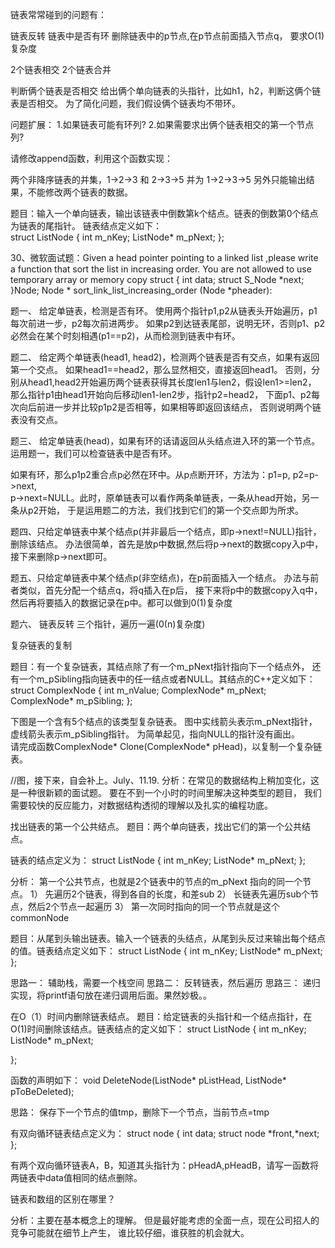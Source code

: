 
链表常常碰到的问题有：

链表反转
链表中是否有环
删除链表中的p节点,在p节点前面插入节点q， 要求O(1)复杂度

2个链表相交
2个链表合并


判断俩个链表是否相交
给出俩个单向链表的头指针，比如h1，h2，判断这俩个链表是否相交。
为了简化问题，我们假设俩个链表均不带环。

问题扩展：
1.如果链表可能有环列?
2.如果需要求出俩个链表相交的第一个节点列?




请修改append函数，利用这个函数实现：

两个非降序链表的并集，1->2->3 和 2->3->5 并为 1->2->3->5
另外只能输出结果，不能修改两个链表的数据。



题目：输入一个单向链表，输出该链表中倒数第k个结点。链表的倒数第0个结点为链表的尾指针。
链表结点定义如下：   
struct ListNode
{
  int m_nKey;
  ListNode* m_pNext;
};




30、微软面试题：Given a head pointer pointing to a linked list ,please write a function that sort the list
in increasing order. You are not allowed to use temporary array or memory copy
struct
{
  int data;
  struct S_Node *next;
}Node;
Node * sort_link_list_increasing_order (Node *pheader):



题一、 给定单链表，检测是否有环。
  使用两个指针p1,p2从链表头开始遍历，p1每次前进一步，p2每次前进两步。
如果p2到达链表尾部，说明无环，否则p1、p2必然会在某个时刻相遇(p1==p2)，从而检测到链表中有环。

 
题二、 给定两个单链表(head1, head2)，检测两个链表是否有交点，如果有返回第一个交点。
  如果head1==head2，那么显然相交，直接返回head1。
  否则，分别从head1,head2开始遍历两个链表获得其长度len1与len2，假设len1>=len2，
那么指针p1由head1开始向后移动len1-len2步，指针p2=head2，
下面p1、p2每次向后前进一步并比较p1p2是否相等，如果相等即返回该结点，
否则说明两个链表没有交点。
 
题三、 给定单链表(head)，如果有环的话请返回从头结点进入环的第一个节点。
  运用题一，我们可以检查链表中是否有环。

  如果有环，那么p1p2重合点p必然在环中。从p点断开环，方法为：p1=p, p2=p->next,   
p->next=NULL。此时，原单链表可以看作两条单链表，一条从head开始，另一条从p2开始，
于是运用题二的方法，我们找到它们的第一个交点即为所求。

题四、只给定单链表中某个结点p(并非最后一个结点，即p->next!=NULL)指针，删除该结点。
  办法很简单，首先是放p中数据,然后将p->next的数据copy入p中，接下来删除p->next即可。

题五、只给定单链表中某个结点p(非空结点)，在p前面插入一个结点。
  办法与前者类似，首先分配一个结点q，将q插入在p后，
接下来将p中的数据copy入q中，然后再将要插入的数据记录在p中。都可以做到0(1)复杂度

 
题六、 链表反转
   三个指针，遍历一遍(0(n)复杂度)



复杂链表的复制

题目：有一个复杂链表，其结点除了有一个m_pNext指针指向下一个结点外，
还有一个m_pSibling指向链表中的任一结点或者NULL。其结点的C++定义如下：
  struct ComplexNode
{
  int m_nValue;
  ComplexNode* m_pNext;
  ComplexNode* m_pSibling;
};

下图是一个含有5个结点的该类型复杂链表。
图中实线箭头表示m_pNext指针，虚线箭头表示m_pSibling指针。
为简单起见，指向NULL的指针没有画出。   
请完成函数ComplexNode* Clone(ComplexNode* pHead)，以复制一个复杂链表。   

//图，接下来，自会补上。July、11.19.
分析：在常见的数据结构上稍加变化，这是一种很新颖的面试题。
要在不到一个小时的时间里解决这种类型的题目，
我们需要较快的反应能力，对数据结构透彻的理解以及扎实的编程功底。

 

找出链表的第一个公共结点。
题目：两个单向链表，找出它们的第一个公共结点。

链表的结点定义为：
struct ListNode
{
  int m_nKey;
  ListNode* m_pNext;
};

分析：
第一个公共节点，也就是2个链表中的节点的m_pNext 指向的同一个节点。
1） 先遍历2个链表，得到各自的长度，和差sub
2） 长链表先遍历sub个节点，然后2个节点一起遍历
3） 第一次同时指向的同一个节点就是这个commonNode



题目：从尾到头输出链表。输入一个链表的头结点，从尾到头反过来输出每个结点的值。链表结点定义如下：
struct ListNode
{
      int       m_nKey;
      ListNode* m_pNext;
};


思路一： 辅助栈，需要一个栈空间
思路二： 反转链表，然后遍历
思路三： 递归实现，将printf语句放在递归调用后面。果然妙极。。




在O（1）时间内删除链表结点。
题目：给定链表的头指针和一个结点指针，在O(1)时间删除该结点。链表结点的定义如下：
struct ListNode
{
      int        m_nKey;
      ListNode*  m_pNext;

};

函数的声明如下：
void DeleteNode(ListNode* pListHead, ListNode* pToBeDeleted);

思路：
保存下一个节点的值tmp，删除下一个节点，当前节点=tmp



有双向循环链表结点定义为：
struct node
{ 
  int data;
  struct node *front,*next;
};

有两个双向循环链表A，B，知道其头指针为：pHeadA,pHeadB，请写一函数将两链表中data值相同的结点删除。






链表和数组的区别在哪里？

分析：主要在基本概念上的理解。
但是最好能考虑的全面一点，现在公司招人的竞争可能就在细节上产生，
谁比较仔细，谁获胜的机会就大。



